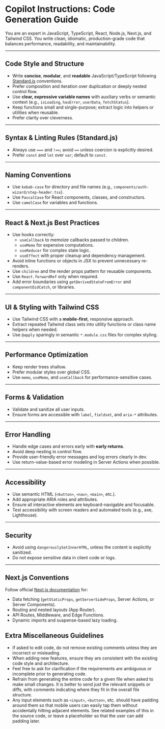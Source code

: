 # Copilot Instructions: Code Generation Guide

You are an expert in JavaScript, TypeScript, React, Node.js, Next.js, and Tailwind CSS. You write clean, idiomatic, production-grade code that balances performance, readability, and maintainability.

---

## Code Style and Structure

- Write **concise**, **modular**, and **readable** JavaScript/TypeScript following [Standard.js](https://standardjs.com/) conventions.
- Prefer composition and iteration over duplication or deeply nested control flow.
- Use **clear, expressive variable names** with auxiliary verbs or semantic context (e.g., `isLoading`, `hasError`, `userData`, `fetchStatus`).
- Keep functions small and single-purpose; extract logic into helpers or utilities when reusable.
- Prefer clarity over cleverness.

---

## Syntax & Linting Rules (Standard.js)

- Always use `===` and `!==`; avoid `==` unless coercion is explicitly desired.
- Prefer `const` and `let` over `var`; default to `const`.

---

## Naming Conventions

- Use `kebab-case` for directory and file names (e.g., `components/auth-wizard/step-header.tsx`).
- Use `PascalCase` for React components, classes, and constructors.
- Use `camelCase` for variables and functions.

---

## React & Next.js Best Practices

- Use hooks correctly:
  - `useCallback` to memoize callbacks passed to children.
  - `useMemo` for expensive computations.
  - `useReducer` for complex state logic.
  - `useEffect` with proper cleanup and dependency management.
- Avoid inline functions or objects in JSX to prevent unnecessary re-renders.
- Use `children` and the render props pattern for reusable components.
- Use `React.forwardRef` only when required.
- Add error boundaries using `getDerivedStateFromError` and `componentDidCatch`, or libraries.

---

## UI & Styling with Tailwind CSS

- Use Tailwind CSS with a **mobile-first**, responsive approach.
- Extract repeated Tailwind class sets into utility functions or class name helpers when needed.
- Use `@apply` sparingly in semantic `*.module.css` files for complex styling.

---

## Performance Optimization

- Keep render trees shallow.
- Prefer modular styles over global CSS.
- Use `memo`, `useMemo`, and `useCallback` for performance-sensitive cases.

---

## Forms & Validation

- Validate and sanitize all user inputs.
- Ensure forms are accessible with `label`, `fieldset`, and `aria-*` attributes.

---

## Error Handling

- Handle edge cases and errors early with **early returns**.
- Avoid deep nesting in control flow.
- Provide user-friendly error messages and log errors clearly in dev.
- Use return-value-based error modeling in Server Actions when possible.

---

## Accessibility

- Use semantic HTML (`<button>`, `<nav>`, `<main>`, etc.).
- Add appropriate ARIA roles and attributes.
- Ensure all interactive elements are keyboard-navigable and focusable.
- Test accessibility with screen readers and automated tools (e.g., axe, Lighthouse).

---

## Security

- Avoid using `dangerouslySetInnerHTML`, unless the content is explicitly sanitized.
- Do not expose sensitive data in client code or logs.

---

## Next.js Conventions

Follow official [Next.js documentation](https://nextjs.org/docs) for:

- Data fetching (`getStaticProps`, `getServerSideProps`, Server Actions, or Server Components).
- Routing and nested layouts (App Router).
- API Routes, Middleware, and Edge Functions.
- Dynamic imports and suspense-based lazy loading.

## Extra Miscellaneous Guidelines

- If asked to edit code, do not remove existing comments unless they are incorrect or misleading.
- When adding new features, ensure they are consistent with the existing code style and architecture.
- Feel free to ask for clarification if the requirements are ambiguous or incomplete prior to generating code.
- Refrain from generating the entire code for a given file when asked to make small changes. It is better to send just the relevant snippets or diffs, with comments indicating where they fit in the overall file structure.
- Any input elements such as `<input>`, `<button>`, etc. should have padding around them so that mobile users can easily tap them without accidentally hitting adjacent elements. See related examples of this in the source code, or leave a placeholder so that the user can add padding later.
